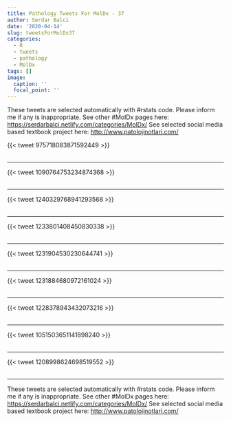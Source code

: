 ```yaml
---
title: Pathology Tweets For MolDx - 37
author: Serdar Balci
date: '2020-04-14'
slug: tweetsForMolDx37
categories:
  - R
  - tweets
  - pathology
  - MolDx
tags: []
image:
  caption: ''
  focal_point: ''
---
```



These tweets are selected automatically with #rstats code. Please inform me if any is inappropriate.
See other #MolDx pages here: https://serdarbalci.netlify.com/categories/MolDx/ 
See selected social media based textbook project here: http://www.patolojinotlari.com/

{{< tweet 975718083871592449 >}}
<br>
<br>
<hr>
{{< tweet 1090764753234874368 >}}
<br>
<br>
<hr>
{{< tweet 1240329768941293568 >}}
<br>
<br>
<hr>
{{< tweet 1233801408450830338 >}}
<br>
<br>
<hr>
{{< tweet 1231904530230644741 >}}
<br>
<br>
<hr>
{{< tweet 1231884680972161024 >}}
<br>
<br>
<hr>
{{< tweet 1228378943432073216 >}}
<br>
<br>
<hr>
{{< tweet 1051503651141898240 >}}
<br>
<br>
<hr>
{{< tweet 1208998624698519552 >}}
<br>
<br>
<hr>


These tweets are selected automatically with #rstats code. Please inform me if any is inappropriate.
See other #MolDx pages here: https://serdarbalci.netlify.com/categories/MolDx/ 
See selected social media based textbook project here: http://www.patolojinotlari.com/
